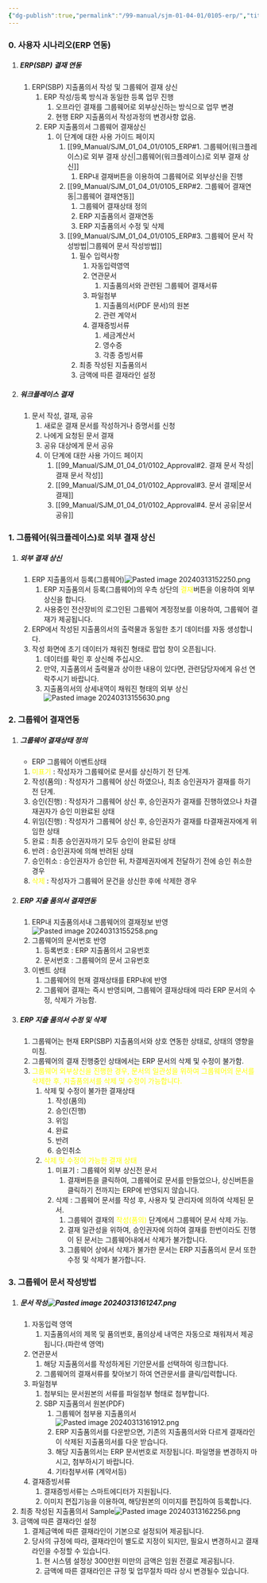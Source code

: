 ```yaml
---
{"dg-publish":true,"permalink":"/99-manual/sjm-01-04-01/0105-erp/","title":"1.5 ERP 연동","tags":["workplace","그룹웨어"],"noteIcon":"","created":"","updated":""}
---
```


### 0. 사용자 시나리오(ERP 연동)

1. ##### ERP(SBP) 결재 연동
	1.  ERP(SBP) 지출품의서 작성 및 그룹웨어 결재 상신
		1. ERP 작성/등록 방식과 동일한 등록 업무 진행
			1. 오프라인 결재를 그룹웨어로 외부상신하는 방식으로 업무 변경
			2. 현행 ERP 지출품의서 작성과정의 변경사항 없음.
		2. ERP 지출품의서 그룹웨어 결재상신 
			1. 이 단계에 대한 사용 가이드 페이지
				1. [[99_Manual/SJM_01_04_01/0105_ERP#1. 그룹웨어(워크플레이스)로 외부 결재 상신\|그룹웨어(워크플레이스)로 외부 결재 상신]]
					1. ERP내 결재버튼을 이용하여 그룹웨어로 외부상신을 진행
				2. [[99_Manual/SJM_01_04_01/0105_ERP#2. 그룹웨어 결재연동\|그룹웨어 결재연동]]
					1. 그룹웨어 결재상태 정의
					2. ERP 지출품의서 결재연동
					3. ERP 지출품의서 수정 및 삭제
				3. [[99_Manual/SJM_01_04_01/0105_ERP#3. 그룹웨어 문서 작성방법\|그룹웨어 문서 작성방법]]
					1. 필수 입력사항
						1. 자동입력영역
						2. 연관문서
							1. 지출품의서와 관련된 그룹웨어 결재서류
						3. 파일첨부
							1. 지출품의서(PDF 문서)의 원본
							2. 관련 계약서
						4. 결재증빙서류
							1. 세금계산서
							2. 영수증
							3. 각종 증빙서류
					2. 최종 작성된 지출품의서
					3. 금액에 따른 결재라인 설정
2. ##### 워크플레이스 결재
	1. 문서 작성, 결재, 공유
		1. 새로운 결재 문서를 작성하거나 증명서를 신청
		2. 나에게 요청된 문서 결재
		3. 공유 대상에게 문서 공유
		4. 이 단계에 대한 사용 가이드 페이지
			1. [[99_Manual/SJM_01_04_01/0102_Approval#2. 결재 문서 작성\|결재 문서 작성]]
			2. [[99_Manual/SJM_01_04_01/0102_Approval#3. 문서 결재\|문서 결재]]
			3. [[99_Manual/SJM_01_04_01/0102_Approval#4. 문서 공유\|문서 공유]]

### 1. 그룹웨어(워크플레이스)로 외부 결재 상신
1. ##### 외부 결재 상신
	1. ERP 지출품의서 등록(그룹웨어)![Pasted image 20240313152250.png](/img/user/Attach/Pasted%20image%2020240313152250.png)
		1. ERP 지출품의서 등록(그룹웨어)의 우측 상단의 <font color="#ffff00">결재</font>버튼을 이용하여 외부상신을 합니다.
		2. 사용중인 전산장비의 로그인된 그룹웨어 계정정보를 이용하여, 그룹웨어 결재가 제공됩니다.
	2. ERP에서 작성된 지출품의서의 출력물과 동일한 초기 데이터를 자동 생성합니다.
	3. 작성 화면에 초기 데이터가 채워진 형태로 팝업 창이 오픈됩니다. 
		1. 데이터를 확인 후 상신해 주십시오.
		2. 만약, 지출품의서 출력물과 상이한 내용이 있다면, 관련담당자에게 유선 연락주시기 바랍니다.
		3. 지출품의서의 상세내역이 채워진 형태의 외부 상신![Pasted image 20240313155630.png](/img/user/Attach/Pasted%20image%2020240313155630.png)
### 2. 그룹웨어 결재연동
1. ##### 그룹웨어 결재상태 정의
	- ERP 그룹웨어 이벤트상태
	1. <font color="#ffff00">미표기</font> : 작성자가 그룹웨어로 문서를 상신하기 전 단계.
	2. 작성(품의) : 작성자가 그룹웨어 상신 하였으나, 최초 승인권자가 결재를 하기 전 단계.
	3. 승인(진행) : 작성자가 그룹웨어 상신 후, 승인권자가 결재를 진행하였으나 차결재권자가 승인 미완료된 상태
	4. 위임(진행) : 작성자가 그룹웨어 상신 후, 승인권자가 결재를 타결재권자에게 위임한 상태
	5. 완료 : 최종 승인권자까기 모두 승인이 완료된 상태
	6. 반려 : 승인권자에 의해 반려된 상태
	7. 승인취소 : 승인권자가 승인한 뒤, 차결제권자에게 전달하기 전에 승인 취소한 경우
	8. <font color="#ffff00">삭제</font> : 작성자가 그룹웨어 문건을 상신한 후에 삭제한 경우
2. ##### ERP 지출 품의서 결재연동
	1. ERP내 지출품의서내 그룹웨어의 결재정보 반영![Pasted image 20240313155258.png](/img/user/Attach/Pasted%20image%2020240313155258.png)
	2. 그룹웨어의 문서번호 반영
		1. 등록번호 : ERP 지출품의서 고유번호
		2. 문서번호 : 그룹웨어의 문서 고유번호
	3. 이벤트 상태
		1. 그룹웨어의 현재 결재상태를 ERP내에 반영
		2. 그룹웨어 결재는 즉시 반영되며, 그룹웨어 결재상태에 따라 ERP 문서의 수정, 삭제가 가능함.
3. ##### ERP 지출 품의서 수정 및 삭제
	1. 그룹웨어는 현재 ERP(SBP) 지출품의서와 상호 연동한 상태로, 상태의 영향을 미침.
	2. 그룹웨어의 결재 진행중인 상태에서는 ERP 문서의 삭제 및 수정이 불가함.
	3. <font color="#ffff00">그룹웨어 외부상신을 진행한 경우, 문서의 일관성을 위하여 그룹웨어의 문서를 삭제한 후, 지출품의서를 삭제 및 수정이 가능합니다.</font>
		1. 삭제 및 수정이 불가한 결재상태
			1. 작성(품의)
			2. 승인(진행)
			3. 위임
			4. 완료
			5. 반려
			6. 승인취소
		2. <font color="#ffff00">삭제 및 수정이 가능한 결재 상태</font>
			1. 미표기 : 그룹웨어 외부 상신전 문서
				1. 결재버튼을 클릭하여, 그룹웨어로 문서를 만들었으나, 상신버튼을 클릭하기 전까지는 ERP에 반영되지 않습니다.
			2. 삭제 : 그룹웨어 문서를 작성 후, 사용자 및 관리자에 의하여 삭제된 문서.
				1. 그룹웨어 결재의 <font color="#ffff00">작성(품의)</font> 단계에서 그룹웨어 문서 삭제 가능.
				2. 결재 일관성을 위하여, 승인권자에 의하여 결재를 한번이라도 진행이 된 문서는 그룹웨어내에서 삭제가 불가합니다.
				3. 그룹웨어 상에서 삭제가 불가한 문서는 ERP 지출품의서 문서 또한 수정 및 삭제가 불가합니다.
### 3. 그룹웨어 문서 작성방법
1. ##### 문서 작성![Pasted image 20240313161247.png](/img/user/Attach/Pasted%20image%2020240313161247.png)
	1. 자동입력 영역
		1. 지출품의서의 제목 및 품의번호, 품의상세 내역은 자동으로 채워져서 제공됩니다.(파란색 영역) 
	2. 연관문서
		1. 해당 지출품의서를 작성하게된 기안문서를 선택하여 링크합니다.
		2. 그룹웨어의 결재서류를 찾아보기 하여 연관문서를 클릭/입력합니다.
	3. 파일첨부
		1. 첨부되는 문서원본의 서류를 파일첨부 형태로 첨부합니다.
		2. SBP 지출품의서 원본(PDF)
			1. 그룹웨어 첨부용 지출품의서![Pasted image 20240313161912.png](/img/user/Attach/Pasted%20image%2020240313161912.png)
			2. ERP 지출품의서를 다운받으면, 기존의 지출품의서와 다르게 결재라인이 삭제된 지출품의서를 다운 받습니다.
			3. 해당 지출품의서는 ERP 문서번호로 저장됩니다. 파일명을 변경하지 마시고, 첨부하시기 바랍니다.
			4. 기타첨부서류 (계약서등)
	4. 결재증빙서류
		1. 결재증빙서류는 스마트에디터가 지원됩니다. 
		2. 이미지 편집기능을 이용하여, 해당원본의 이미지를 편집하여 등록합니다.
2. 최종 작성된 지출품의서 Sample![Pasted image 20240313162256.png](/img/user/Attach/Pasted%20image%2020240313162256.png)
3. 금액에 따른 결재라인 설정
	1. 결제금액에 따른 결재라인이 기본으로 설정되어 제공됩니다.
	2. 당사의 규정에 따라, 결재라인이 별도로 지정이 되지만, 필요시 변경하시고 결재라인을 수정할 수 있습니다.
		1. 현 시스템 설정상 300만원 미만의 금액은 임원 전결로 제공됩니다.
		2. 금액에 따른 결재라인은 규정 및 업무절차 따라 상시 변경될수 있습니다.

